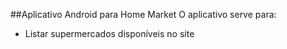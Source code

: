 ##Aplicativo Android para Home Market
O aplicativo serve para:
* Listar supermercados disponíveis no site
